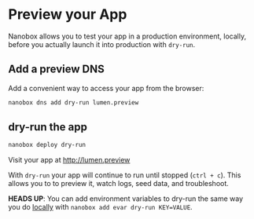 # Preview your App

Nanobox allows you to test your app in a production environment, locally, before you actually launch it into production with `dry-run`.

## Add a preview DNS
Add a convenient way to access your app from the browser:

```bash
nanobox dns add dry-run lumen.preview
```

## dry-run the app

```bash
nanobox deploy dry-run
```

Visit your app at <a href="http://lumen.preview" target="\_blank">http://lumen.preview</a>

With `dry-run` your app will continue to run until stopped (`ctrl + c`). This allows you to to preview it, watch logs, seed data, and troubleshoot.

**HEADS UP**: You can add environment variables to dry-run the same way you do [locally](/php/lumen/local-evars) with `nanobox add evar dry-run KEY=VALUE`.

